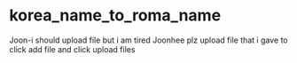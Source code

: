 # korea_name_to_roma_name
Joon-i should upload file but i am tired
Joonhee plz upload file that i gave to click add file and click upload files
